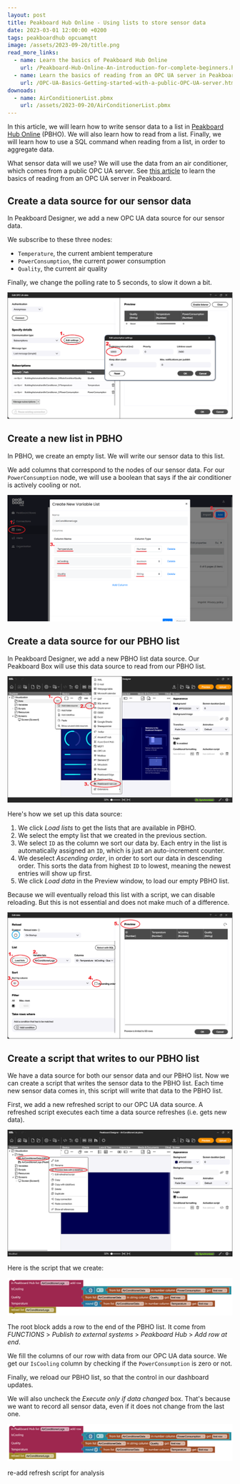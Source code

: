 ```yaml
---
layout: post
title: Peakboard Hub Online - Using lists to store sensor data
date: 2023-03-01 12:00:00 +0200
tags: peakboardhub opcuamqtt
image: /assets/2023-09-20/title.png
read_more_links:
  - name: Learn the basics of Peakboard Hub Online
    url: /Peakboard-Hub-Online-An-introduction-for-complete-beginners.html
  - name: Learn the basics of reading from an OPC UA server in Peakboard
    url: /OPC-UA-Basics-Getting-started-with-a-public-OPC-UA-server.html
downoads:
  - name: AirConditionerList.pbmx
    url: /assets/2023-09-20/AirConditionerList.pbmx
---
```


In this article, we will learn how to write sensor data to a list in [Peakboard Hub Online](/Peakboard-Hub-Online-An-introduction-for-complete-beginners.html) (PBHO). We will also learn how to read from a list. Finally, we will learn how to use a SQL command when reading from a list, in order to aggregate data.

What sensor data will we use? We will use the data from an air conditioner, which comes from a public OPC UA server. See [this article](/OPC-UA-Basics-Getting-started-with-a-public-OPC-UA-server.html) to learn the basics of reading from an OPC UA server in Peakboard.

## Create a data source for our sensor data

In Peakboard Designer, we add a new OPC UA data source for our sensor data.

We subscribe to these three nodes:
* `Temperature`, the current ambient temperature
* `PowerConsumption`, the current power consumption
* `Quality`, the current air quality

Finally, we change the polling rate to 5 seconds, to slow it down a bit.

![image](/assets/2023-09-20/010.png)


## Create a new list in PBHO

In PBHO, we create an empty list. We will write our sensor data to this list.

We add columns that correspond to the nodes of our sensor data. For our `PowerConsumption` node, we will use a boolean that says if the air conditioner is actively cooling or not.

![image](/assets/2023-09-20/020.png)


## Create a data source for our PBHO list

In Peakboard Designer, we add a new PBHO list data source. Our Peakboard Box will use this data source to read from our PBHO list.

![image](/assets/2023-09-20/030.png)

Here's how we set up this data source:

1. We click *Load lists* to get the lists that are available in PBHO.
2. We select the empty list that we created in the previous section.
3. We select `ID` as the column we sort our data by. Each entry in the list is automatically assigned an `ID`, which is just an auto-increment counter.
4. We deselect *Ascending order*, in order to sort our data in descending order. This sorts the data from highest `ID` to lowest, meaning the newest entries will show up first.
5. We click *Load data* in the Preview window, to load our empty PBHO list.

Because we will eventually reload this list with a script, we can disable reloading. But this is not essential and does not make much of a difference.

![image](/assets/2023-09-20/040.png)


## Create a script that writes to our PBHO list

We have a data source for both our sensor data and our PBHO list. Now we can create a script that writes the sensor data to the PBHO list. Each time new sensor data comes in, this script will write that data to the PBHO list.

First, we add a new refreshed script to our OPC UA data source. A refreshed script executes each time a data source refreshes (i.e. gets new data).

![image](/assets/2023-09-20/050.png)

Here is the script that we create:

![image](/assets/2023-09-20/060.png)

The root block adds a row to the end of the PBHO list. It come from *FUNCTIONS* > *Publish to external systems* > *Peakboard Hub* > *Add row at end*.

We fill the columns of our row with data from our OPC UA data source. We get our `IsCooling` column by checking if the `PowerConsumption` is zero or not.

Finally, we reload our PBHO list, so that the control in our dashboard updates.

We will also uncheck the *Execute only if data changed* box. That's because we want to record all sensor data, even if it does not change from the last one.

![image](/assets/2023-09-20/060.png)


re-add refresh script for analysis

